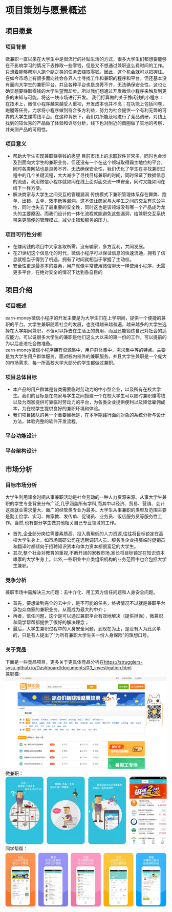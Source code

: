 # 项目策划与愿景概述
## 项目愿景
### 项目背景
做兼职一直以来在大学生中是很流行的补贴生活的方式，很多大学生们都想要能够在不影响学习的情况下去挣取一些零钱，但是又不想通过兼职这么费时间的工作。只想着能够帮别人跑个腿之类的任务去赚取零钱。因此，这个机会就可以把握住。 
在如今市场上有很多面向社会各界人士寻找工作和兼职的程序和平台，但还基本没有面向大学生的兼职平台，并且各种平台也是良莠不齐，无法确保安全性，这也让确实想要赚取零钱的大学生望而却步。所以我们想通过开发微信小程序来触及到更多的未知与可能，将这一块市场进行开发。 
我们打算做的关于挣闲钱的小程序：在技术上，微信小程序越来越受人重视，开发成本也并不高；在功能上包括问卷，跑腿等任务。力求将小程序做到符合多方利益，努力为社会提供一个有利无弊的可靠的大学生赚零钱平台。在这种背景下，我们力所能及地进行了竞品调研，对线上找到的较优秀的产品做了体验和详尽分析，线下也对附近的商圈做了实地的考察，并亲测产品的可用性。
### 项目意义
- 帮助大学生实现兼职赚零钱的愿望
目前市场上的求职软件非常多，同时也会涉及到面向大学生的兼职业务，但还没有一个在这个领域取得霸主地位的平台，同时各类网站也是良莠不齐，无法确保安全性，我们优化了学生在寻找兼职过程中的几个关键流程，大大减少了寻找目标兼职的时间，同时保证了数据信息的流通，利用微信小程序就如同在线上面对面交流一样安全，同时又能如同在线下一样方便。
- 解决商家与大学生之间交互的管理漏洞
传统模式下兼职管理体系存在舞弊、跑单、出错、丢单、效率低等漏洞，这不仅让商家与大学生之间的交互有失公平性，同时也失去了最重要的安全性，同时这也是该领域没有哪一个产品成为龙头的主要原因。而我们设计的一体化流程就能避免这些漏洞，给兼职交互系统带来更简便的管理模式，减少出错和服务的压力。
### 项目可行性分析
- 在赚闲钱的项目中大家各取所需，没有输家，多方互利，共同发展。
- 在21世纪这个信息化的时代，微信小程序可以保证信息的快速流通，拥有了信息就相当于得到了机遇，拥有了时间就相当于掌握了主动权。
- 安全性更是最基本的要素，用户就像平常使用微信聊天一样使用小程序，无需更多平台，在绝对安全的情况下达到各自目的

## 项目介绍
### 项目概述
earn-money微信小程序的开发主要是为大学生们在上学期间，提供一个便捷的兼职的平台。大学生兼职随着社会的发展，也变得越来越普遍，越来越多的大学生选择在大学期间兼职，不但可以挣去在生活上的费用，而且还能锻炼自己对社会的适应能力。可以说很多大学生的兼职是他们这么大以来的第一份的工作，可以提前的为以后走进社会做准备。
<br>earn-money微信小程序拥有资源集中，用户群体集中，需求集中等的特点。主要是为大学生用户群体服务，面对校内校外的兼职服务。并且大学生兼职是一个庞大的市场需求，每一所高校大学大部分的学生都做过兼职。
### 项目总体目标
- 本产品的用户群体是各类需要临时劳动力的中小型企业，以及所有在校大学生。我们的目标是在商家与学生之间搭建一个在校大学生可以随时兼职赚零钱以及为商家提供可靠临时劳动力的平台，为各类企业提供便利以及降低雇佣成本，为在校学生提供良好的兼职环境和体验。
- 我们项目团队的另一个重要目标是，在本学期践行面向对象的系统分析与设计方法，体验完整的软件开发流程。
### 平台功能设计
### 平台架构设计

## 市场分析
### 目标市场分析
大学生利用课余时间从事兼职活动是社会劳动的一种人力资源来源。从事大学生兼职的学生专业背景分布广泛,几乎涵盖所有学科,而其中以经济、贸易、营销、会计这类就业需求量大、面广的经管类专业为最多。大学生从事兼职的类型及范围主要是勤工俭学、实习、做家教、发传单、促销员、业务员、饭店服务员等服务性工作。当然,也有部分学生做其他相关自己专业领域的工作。
- 首先,企业部分岗位需要素质高、投入费用低的人力资源,往往将目标锁定在高校大学生身上。如市场调研公司在选聘调研人员、服务类企业招募临时促销员和翻译时都倾向于招聘知识资本和体力资本都很富足的大学生。
- 其次,整个社会对教育的重视,不断开阔的家教市场,家长将目标锁定在知识资本雄厚的大学生身上。此外,一些职业中介类组织机构的业务范围中也会包括大学生兼职。
### 竞争分析
兼职市场中需解决三大问题：去中介化、用工双方信任问题和人身安全问题。
- 首先，要想做到完全的去中介，是不可能的任务，终极情况不过就是兼职平台承包众商家的兼职业务，从而成为最大的中介；
- 再者，信任问题，这个是可以通过兼职平台有效地解决（提供担保），微兼职和同学帮帮都提供了很好的解决理念；
- 最后，大学生兼职过程中的人身安全问题，到现在为止，是没有人为此买单的，只是有人提出了“为所有兼职大学生买一份人身保险”的理想口号。
### 关于竞品
下面是一些竞品项目，更多关于更具体竞品分析在<https://strugglers-sysu.github.io/Dashboard/documents/03_investigation.html>
<br>兼职猫:
<br>![](images/jp1.png)
<br>微兼职：
<br>![](images/jp2(2).png)
<br>同学帮帮：
<br>![](images/jp3.png)

